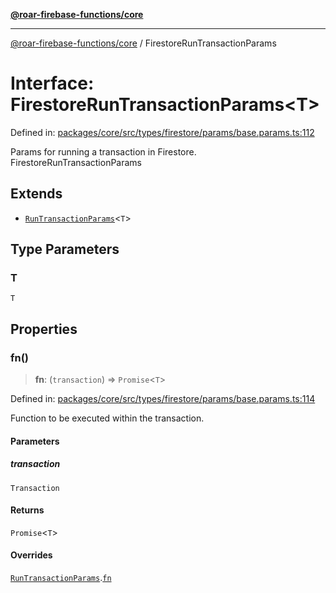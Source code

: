 [**@roar-firebase-functions/core**](../README.md)

***

[@roar-firebase-functions/core](../README.md) / FirestoreRunTransactionParams

# Interface: FirestoreRunTransactionParams\<T\>

Defined in: [packages/core/src/types/firestore/params/base.params.ts:112](https://github.com/yeatmanlab/roar-firebase-functions/blob/24ea7b8e0f05ba2fca7d62901c43f15726f15a89/packages/core/src/types/firestore/params/base.params.ts#L112)

Params for running a transaction in Firestore.
 FirestoreRunTransactionParams

## Extends

- [`RunTransactionParams`](RunTransactionParams.md)\<`T`\>

## Type Parameters

### T

`T`

## Properties

### fn()

> **fn**: (`transaction`) => `Promise`\<`T`\>

Defined in: [packages/core/src/types/firestore/params/base.params.ts:114](https://github.com/yeatmanlab/roar-firebase-functions/blob/24ea7b8e0f05ba2fca7d62901c43f15726f15a89/packages/core/src/types/firestore/params/base.params.ts#L114)

Function to be executed within the transaction.

#### Parameters

##### transaction

`Transaction`

#### Returns

`Promise`\<`T`\>

#### Overrides

[`RunTransactionParams`](RunTransactionParams.md).[`fn`](RunTransactionParams.md#fn)
